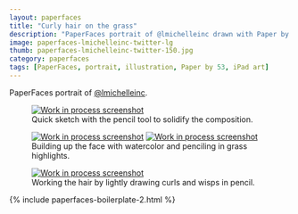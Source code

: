 ```yaml
---
layout: paperfaces
title: "Curly hair on the grass"
description: "PaperFaces portrait of @lmichelleinc drawn with Paper by 53 on an iPad."
image: paperfaces-lmichelleinc-twitter-lg
thumb: paperfaces-lmichelleinc-twitter-150.jpg
category: paperfaces
tags: [PaperFaces, portrait, illustration, Paper by 53, iPad art]
---
```


PaperFaces portrait of [@lmichelleinc](http://twitter.com/lmichelleinc).

<figure>
	<a href="{{ site.url }}/images/paperfaces-lmichelleinc-process-1-lg.jpg"><img src="{{ site.url }}/images/paperfaces-lmichelleinc-process-1-600.jpg" alt="Work in process screenshot"></a>
	<figcaption>Quick sketch with the pencil tool to solidify the composition.</figcaption>
</figure>

<figure class="half">
	<a href="{{ site.url }}/images/paperfaces-lmichelleinc-process-2-lg.jpg"><img src="{{ site.url }}/images/paperfaces-lmichelleinc-process-2-600.jpg" alt="Work in process screenshot"></a>
	<a href="{{ site.url }}/images/paperfaces-lmichelleinc-process-3-lg.jpg"><img src="{{ site.url }}/images/paperfaces-lmichelleinc-process-3-600.jpg" alt="Work in process screenshot"></a>
	<figcaption>Building up the face with watercolor and penciling in grass highlights.</figcaption>
</figure>

<figure>
	<a href="{{ site.url }}/images/paperfaces-lmichelleinc-process-4-lg.jpg"><img src="{{ site.url }}/images/paperfaces-lmichelleinc-process-4-600.jpg" alt="Work in process screenshot"></a>
	<figcaption>Working the hair by lightly drawing curls and wisps in pencil.</figcaption>
</figure>

{% include paperfaces-boilerplate-2.html %}